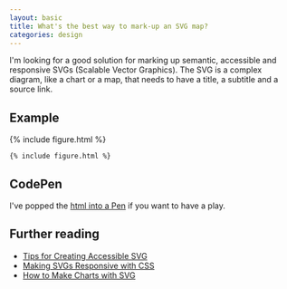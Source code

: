```yaml
---
layout: basic
title: What's the best way to mark-up an SVG map?
categories: design
---
```


I'm looking for a good solution for marking up semantic, accessible and responsive SVGs (Scalable Vector Graphics). The SVG is a complex diagram, like a chart or a map, that needs to have a title, a subtitle and a source link.

## Example

<div style="max-width:20em">
{% include figure.html %}
</div>

```
{% include figure.html %}
```

## CodePen

I've popped the [html into a Pen](https://codepen.io/benjystanton/pen/yEeVOJ) if you want to have a play.

## Further reading
- [Tips for Creating Accessible SVG](https://www.sitepoint.com/tips-accessible-svg/)
- [Making SVGs Responsive with CSS](https://tympanus.net/codrops/2014/08/19/making-svgs-responsive-with-css/)
- [How to Make Charts with SVG](https://css-tricks.com/how-to-make-charts-with-svg/)
